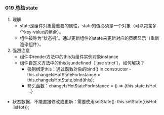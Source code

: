 ### 019 总结state

1. 理解
   - state是组件对象最重要的属性，state的值必须是一个对象（可以包含多个key-value的组合）。
   - 组件被称为“状态机”。通过更新组件的state来更新对应的页面显示（重新渲染组件）。
2. 强烈注意
   - 组件中render方法中的this为组件实例对象instance
   - 组件自定义方法中的this为undefined（‘use strict’），如何解决？
     - 强制绑定this：通过函数对象的bind() in constructor - this.changeIsHotStateForInstance = this.changeIsHotState.bind(this);
     - 箭头函数：changeIsHotStateForInstance = () => {this.state.isHot ...}
    
  - 状态数据，不能直接修改或更新：需要使用setState(): this.setState({isHot: !isHot});
